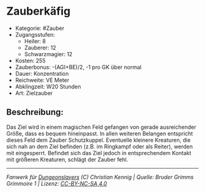 # Zauberkäfig  
- Kategorie: #Zauber  
- Zugangsstufen:  
  - Heiler: 8  
  - Zauberer: 12  
  - Schwarzmagier: 12  
- Kosten: 255  
- Zauberbonus: -(AGI+BE)/2, -1 pro GK über normal  
- Dauer: Konzentration  
- Reichweite: VE Meter  
- Abklingzeit: W20 Stunden  
- Art: Zielzauber     

## Beschreibung:
Das Ziel wird in einem magischen Feld gefangen von gerade ausreichender Größe, dass es bequem hineinpasst. In allen weiteren Belangen entspricht dieses Feld dem Zauber Schutzkuppel. Eventuelle kleinere Kreaturen, die sich nah an dem Ziel befinden (z.B. im Ringkampf oder als Reiter), werden mit eingesperrt. Befindet sich das Ziel jedoch in entsprechendem Kontakt mit größeren Kreaturen, schlägt der Zauber fehl.


___
*Fanwerk für [Dungeonslayers](https://www.dungeonslayers.net/) (C) Christian Kennig | Quelle: Bruder Grimms Grimmoire 1 | Lizenz: [CC-BY-NC-SA 4.0](https://creativecommons.org/licenses/by-nc-sa/4.0/deed.de)*